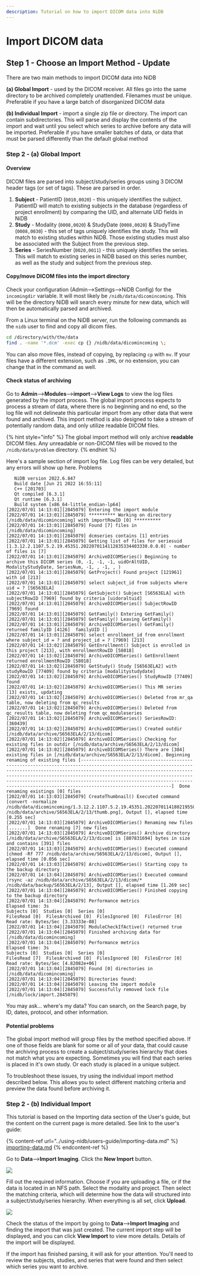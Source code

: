 ```yaml
---
description: Tutorial on how to import DICOM data into NiDB
---
```


# Import DICOM data

## Step 1 - Choose an Import Method - Update

There are two main methods to import DICOM data into NiDB

**(a) Global Import** - used by the DICOM receiver. All files go into the same directory to be archived completely unattended. Filenames must be unique. Preferable if you have a large batch of disorganized DICOM data

**(b) Individual Import** - import a single zip file or directory. The import can contain subdirectories. This will parse and display the contents of the import and wait until you select which series to archive before any data will be imported. Preferable if you have smaller batches of data, or data that must be parsed differently than the default global method

### Step 2 - (a) Global Import

#### Overview

DICOM files are parsed into subject/study/series groups using 3 DICOM header tags (or set of tags). These are parsed in order.

1. **Subject** - PatientID (`0010,0020`) - this uniquely identifies the subject. PatientID will match to existing subjects in the database (regardless of project enrollment) by comparing the UID, and alternate UID fields in NiDB
2. **Study** - Modality (`0008,0020`) & StudyDate (`0008,0020`) & StudyTime (`0008,0030`) - this set of tags uniquely identifies the study. This will match to existing studies within NiDB. Those existing studies must also be associated with the Subject from the previous step.
3. **Series** - SeriesNumber (`0020,0011`) - this uniquely identifies the series. This will match to existing series in NiDB based on this series number, as well as the study and subject from the previous step.

#### Copy/move DICOM files into the import directory

Check your configuration (Admin-->Settings-->NiDB Config) for the `incomingdir` variable. It will most likely be `/nidb/data/dicomincoming`. This will be the directory NiDB will search every minute for new data, which will then be automatically parsed and archived.

From a Linux terminal on the NiDB server, run the following commands as the `nidb` user to find and copy all dicom files.

```bash
cd /directory/with/the/data
find . -name '*.dcm' -exec cp {} /nidb/data/dicomincoming \;
```

You can also move files, instead of copying, by replacing `cp` with `mv`. If your files have a different extension, such as `.IMG`, or no extension, you can change that in the command as well.

#### Check status of archiving

Go to **Admin**-->**Modules**-->**import**-->**View Logs** to view the log files generated by the import process. The global import process expects to process a stream of data, where there is no beginning and no end, so the log file will not delineate this particular import from any other data that were found and archived. This import method is also designed to take a stream of potentially random data, and only utilize readable DICOM files.

{% hint style="info" %}
The global import method will only archive **readable** DICOM files. Any unreadable or non-DICOM files will be moved to the `/nidb/data/problem` directory.
{% endhint %}

Here's a sample section of import log file. Log files can be very detailed, but any errors will show up here. Problems

```
   NiDB version 2022.6.847
   Build date [Jun 21 2022 16:55:11]
   C++ [201703]
   Qt compiled [6.3.1]
   Qt runtime [6.3.1]
   Build system [x86_64-little_endian-lp64]
[2022/07/01 14:13:01][2845079] Entering the import module
[2022/07/01 14:13:01][2845079] ********** Working on directory [/nidb/data/dicomincoming] with importRowID [0] **********
[2022/07/01 14:13:01][2845079] Found [7] files in [/nidb/data/dicomincoming]
[2022/07/01 14:13:01][2845079] dcmseries contains [1] entries
[2022/07/01 14:13:01][2845079] Getting list of files for seriesuid [1.3.12.2.1107.5.2.19.45351.2022070114112835334403330.0.0.0] - number of files is [7]
[2022/07/01 14:13:01][2845079] ArchiveDICOMSeries() Beginning to archive this DICOM series (0, -1, -1, -1, uidOrAltUID, ModalityStudyDate, SeriesNum, -1, , -1, , )
[2022/07/01 14:13:01][2845079] GetProject() Found project [121961] with id [213]
[2022/07/01 14:13:01][2845079] select subject_id from subjects where uid = ? [S6563ELA]
[2022/07/01 14:13:01][2845079] GetSubject() Subject [S6563ELA] with subjectRowID [7969] found by criteria [uidoraltuid]
[2022/07/01 14:13:01][2845079] ArchiveDICOMSeries() SubjectRowID [7969] found
[2022/07/01 14:13:01][2845079] GetFamily() Entering GetFamily()
[2022/07/01 14:13:01][2845079] GetFamily() Leaving GetFamily()
[2022/07/01 14:13:01][2845079] ArchiveDICOMSeries() GetFamily() returned familyID [4126]  familyUID []
[2022/07/01 14:13:01][2845079] select enrollment_id from enrollment where subject_id = ? and project_id = ? [7969] [213]
[2022/07/01 14:13:02][2845079] GetEnrollment() Subject is enrolled in this project [213], with enrollmentRowID [58018]
[2022/07/01 14:13:02][2845079] ArchiveDICOMSeries() GetEnrollment returned enrollmentRowID [58018]
[2022/07/01 14:13:02][2845079] GetStudy() Study [S6563ELA2] with studyRowID [77409] found by criteria [modalitystudydate]
[2022/07/01 14:13:02][2845079] ArchiveDICOMSeries() StudyRowID [77409] found
[2022/07/01 14:13:02][2845079] ArchiveDICOMSeries() This MR series [13] exists, updating
[2022/07/01 14:13:02][2845079] ArchiveDICOMSeries() Deleted from mr_qa table, now deleting from qc_results
[2022/07/01 14:13:02][2845079] ArchiveDICOMSeries() Deleted from qc_results table, now deleting from qc_moduleseries
[2022/07/01 14:13:02][2845079] ArchiveDICOMSeries() SeriesRowID: [360439]
[2022/07/01 14:13:02][2845079] ArchiveDICOMSeries() Created outdir [/nidb/data/archive/S6563ELA/2/13/dicom]
[2022/07/01 14:13:02][2845079] ArchiveDICOMSeries() Checking for existing files in outdir [/nidb/data/archive/S6563ELA/2/13/dicom]
[2022/07/01 14:13:02][2845079] ArchiveDICOMSeries() There are [384] existing files in [/nidb/data/archive/S6563ELA/2/13/dicom]. Beginning renaming of existing files [------------------------------------------------------------------------------------------------------------------------------------------------------------------------------------------------------------------------------------------------------------------------------------------------------------------------------------------------------------------------------------------------]  Done renaming existings [0] files
[2022/07/01 14:13:03][2845079] CreateThumbnail() Executed command [convert -normalize /nidb/data/dicomincoming/1.3.12.2.1107.5.2.19.45351.2022070114180219558183887 /nidb/data/archive/S6563ELA/2/13/thumb.png], Output [], elapsed time [0.255 sec]
[2022/07/01 14:13:03][2845079] ArchiveDICOMSeries() Renaming new files [.......]  Done renaming [7] new files
[2022/07/01 14:13:03][2845079] ArchiveDICOMSeries() Archive directory [/nidb/data/archive/S6563ELA/2/13/dicom] is [807831694] bytes in size and contains [391] files
[2022/07/01 14:13:03][2845079] ArchiveDICOMSeries() Executed command [chmod -Rf 777 /nidb/data/archive/S6563ELA/2/13/dicom], Output [], elapsed time [0.056 sec]
[2022/07/01 14:13:03][2845079] ArchiveDICOMSeries() Starting copy to the backup directory
[2022/07/01 14:13:04][2845079] ArchiveDICOMSeries() Executed command [rsync -az /nidb/data/archive/S6563ELA/2/13/dicom/* /nidb/data/backup/S6563ELA/2/13], Output [], elapsed time [1.269 sec]
[2022/07/01 14:13:04][2845079] ArchiveDICOMSeries() Finished copying to the backup directory
[2022/07/01 14:13:04][2845079] Performance metrics
Elapsed time: 3s
Subjects [0]  Studies [0]  Series [0]
FilesRead [0]  FilesArchived [0]  FilesIgnored [0]  FilesError [0]
Read rate: Bytes/Sec [3.33333e-08]
[2022/07/01 14:13:04][2845079] ModuleCheckIfActive() returned true
[2022/07/01 14:13:04][2845079] Finished archiving data for [/nidb/data/dicomincoming]
[2022/07/01 14:13:04][2845079] Performance metrics
Elapsed time: 3s
Subjects [0]  Studies [0]  Series [0]
FilesRead [7]  FilesArchived [0]  FilesIgnored [0]  FilesError [0]
Read rate: Bytes/Sec [4.82082e+06]
[2022/07/01 14:13:04][2845079] Found [0] directories in [/nidb/data/dicomincoming]
[2022/07/01 14:13:04][2845079] Directories found: 
[2022/07/01 14:13:04][2845079] Leaving the import module
[2022/07/01 14:13:04][2845079] Successfully removed lock file [/nidb/lock/import.2845079]
```

You may ask... where's my data? You can search, on the Search page, by ID, dates, protocol, and other information.

#### Potential problems

The global import method will group files by the method specified above. If one of those fields are blank for some or all of your data, that could cause the archiving process to create a subject/study/series hierarchy that does not match what you are expecting. Sometimes you will find that each series is placed in it's own study. Or each study is placed in a unique subject.

To troubleshoot these issues, try using the individual import method described below. This allows you to select different matching criteria and preview the data found before archiving it.

### Step 2 - (b) Individual Import

This tutorial is based on the Importing data section of the User's guide, but the content on the current page is more detailed. See link to the user's guide:

{% content-ref url="../using-nidb/users-guide/importing-data.md" %}
[importing-data.md](../using-nidb/users-guide/importing-data.md)
{% endcontent-ref %}

Go to **Data**-->**Import Imaging**. Click the **New Import** button.

![](<../.gitbook/assets/image (1) (2) (1).png>)

Fill out the required information. Choose if you are uploading a file, or if the data is located in an NFS path. Select the modality and project. Then select the matching criteria, which will determine how the data will structured into a subject/study/series hierarchy. When everything is all set, click **Upload**.

![](<../.gitbook/assets/image (2) (1).png>)

Check the status of the import by going to **Data**-->**Import Imaging** and finding the import that was just created. The current import step will be displayed, and you can click **View Import** to view more details. Details of the import will be displayed.

If the import has finished parsing, it will ask for your attention. You'll need to review the subjects, studies, and series that were found and then select which series you want to archive.
